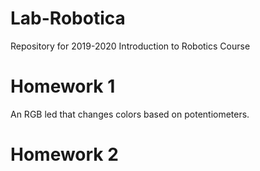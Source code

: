 # Lab-Robotica
Repository for 2019-2020 Introduction to Robotics Course

# Homework 1
An RGB led that changes colors based on potentiometers.

# Homework 2


